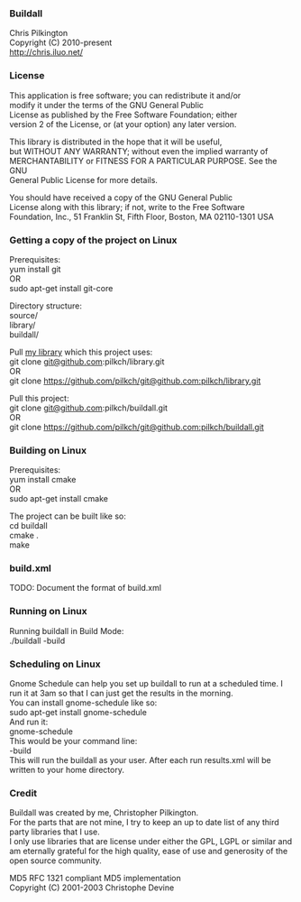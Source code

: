 ### Buildall  
Chris Pilkington  
Copyright (C) 2010-present  
<http://chris.iluo.net/> 

### License

This application is free software; you can redistribute it and/or  
modify it under the terms of the GNU General Public  
License as published by the Free Software Foundation; either  
version 2 of the License, or (at your option) any later version. 

This library is distributed in the hope that it will be useful,  
but WITHOUT ANY WARRANTY; without even the implied warranty of  
MERCHANTABILITY or FITNESS FOR A PARTICULAR PURPOSE. See the GNU  
General Public License for more details. 

You should have received a copy of the GNU General Public  
License along with this library; if not, write to the Free Software  
Foundation, Inc., 51 Franklin St, Fifth Floor, Boston, MA 02110-1301 USA  


### Getting a copy of the project on Linux

Prerequisites:  
yum install git  
OR  
sudo apt-get install git-core  


Directory structure:  
source/  
library/  
buildall/  


Pull [my library][1] which this project uses:  
git clone git@github.com:pilkch/library.git  
OR  
git clone https://github.com/pilkch/git@github.com:pilkch/library.git  


Pull this project:  
git clone git@github.com:pilkch/buildall.git  
OR  
git clone https://github.com/pilkch/git@github.com:pilkch/buildall.git  


### Building on Linux

Prerequisites:  
yum install cmake  
OR  
sudo apt-get install cmake  


The project can be built like so:  
cd buildall  
cmake .  
make  
### build.xml

TODO: Document the format of build.xml  


### Running on Linux

Running buildall in Build Mode:  
./buildall -build  


### Scheduling on Linux

Gnome Schedule can help you set up buildall to run at a scheduled time. I run it at 3am so that I can just get the results in the morning.  
You can install gnome-schedule like so:  
sudo apt-get install gnome-schedule  
And run it:  
gnome-schedule  
This would be your command line:  
<path to buildall> -build  
This will run the buildall as your user. After each run results.xml will be written to your home directory. 

### Credit

Buildall was created by me, Christopher Pilkington.   
For the parts that are not mine, I try to keep an up to date list of any third party libraries that I use.   
I only use libraries that are license under either the GPL, LGPL or similar and am eternally grateful for the high quality, ease of use and generosity of the open source community. 

MD5 RFC 1321 compliant MD5 implementation  
Copyright (C) 2001-2003 Christophe Devine </body> </html>

 [1]: https://github.com/pilkch/library/
